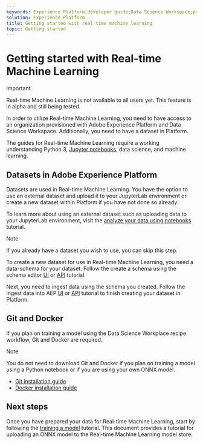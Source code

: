 ```yaml
---
keywords: Experience Platform;developer guide;Data Science Workspace;popular topics;Real time machine learning;
solution: Experience Platform
title: Getting started with real time machine learning
topic: Getting started
---
```


# Getting started with Real-time Machine Learning

>[!IMPORTANT]
>Real-time Machine Learning is not available to all users yet. This feature is in alpha and still being tested.

In order to utilize Real-time Machine Learning, you need to have access to an organization provisioned with Adobe Experience Platform and Data Science Workspace. Additionally, you need to have a dataset in Platform. 

The guides for Real-time Machine Learning require a working understanding Python 3, [Jupyter notebooks](../jupyterlab/overview.md), data science, and machine learning.

## Datasets in Adobe Experience Platform

Datasets are used in Real-time Machine Learning. You have the option to use an external dataset and upload it to your JupyterLab environment or create a new dataset within Platform if you have not done so already.

To learn more about using an external dataset such as uploading data to your JupyterLab environment, visit the [analyze your data using notebooks](../jupyterlab/analyze-your-data.md#external-data) tutorial.

>[!NOTE]
>If you already have a dataset you wish to use, you can skip this step.

To create a new dataset for use in Real-time Machine Learning, you need a data-schema for your dataset. Follow the create a schema using the schema editor [UI](../../xdm/tutorials/create-schema-ui.md) or [API](../../xdm/tutorials/create-schema-api.md) tutorial.

Next, you need to ingest data using the schema you created. Follow the ingest data into AEP [UI](../../ingestion/batch-ingestion/ui.md) or [API](../../ingestion/batch-ingestion/api-overview.md) tutorial to finish creating your dataset in Platform.

## Git and Docker

If you plan on training a model using the Data Science Workplace recipe workflow, Git and Docker are required. 

>[!NOTE]
>You do not need to download Git and Docker if you plan on training a model using a Python notebook or if you are using your own ONNX model.

- [Git installation guide](https://git-scm.com/book/en/v2/Getting-Started-Installing-Git)
- [Docker installation guide](https://docs.docker.com/get-docker/)

## Next steps

Once you have prepared your data for Real-time Machine Learning, start by following the [training a model](./training-ml-model.md) tutorial. This document provides a tutorial for uploading an ONNX model to the Real-time Machine Learning model store. 

